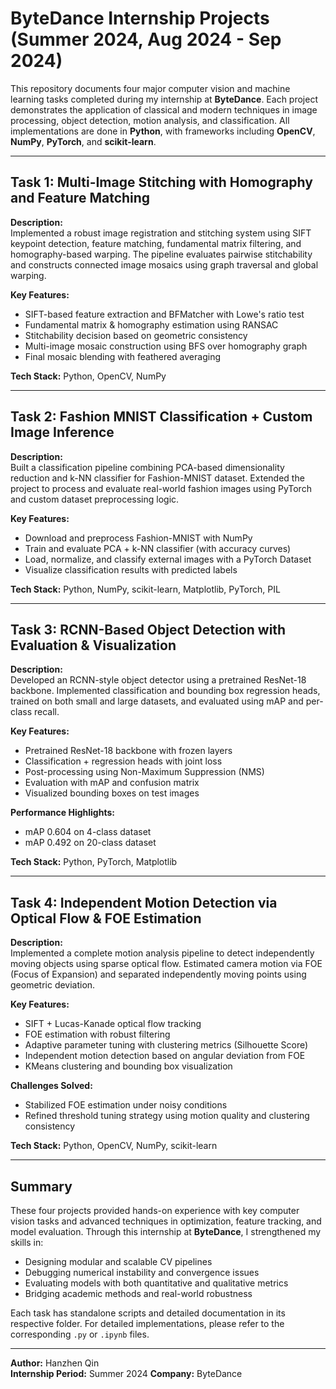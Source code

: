 # ByteDance Internship Projects (Summer 2024, Aug 2024 - Sep 2024)

This repository documents four major computer vision and machine learning tasks completed during my internship at **ByteDance**. Each project demonstrates the application of classical and modern techniques in image processing, object detection, motion analysis, and classification. All implementations are done in **Python**, with frameworks including **OpenCV**, **NumPy**, **PyTorch**, and **scikit-learn**.

---

## Task 1: Multi-Image Stitching with Homography and Feature Matching

**Description:**  
Implemented a robust image registration and stitching system using SIFT keypoint detection, feature matching, fundamental matrix filtering, and homography-based warping. The pipeline evaluates pairwise stitchability and constructs connected image mosaics using graph traversal and global warping.

**Key Features:**
- SIFT-based feature extraction and BFMatcher with Lowe's ratio test  
- Fundamental matrix & homography estimation using RANSAC  
- Stitchability decision based on geometric consistency  
- Multi-image mosaic construction using BFS over homography graph  
- Final mosaic blending with feathered averaging  

**Tech Stack:** Python, OpenCV, NumPy

---

## Task 2: Fashion MNIST Classification + Custom Image Inference

**Description:**  
Built a classification pipeline combining PCA-based dimensionality reduction and k-NN classifier for Fashion-MNIST dataset. Extended the project to process and evaluate real-world fashion images using PyTorch and custom dataset preprocessing logic.

**Key Features:**
- Download and preprocess Fashion-MNIST with NumPy  
- Train and evaluate PCA + k-NN classifier (with accuracy curves)  
- Load, normalize, and classify external images with a PyTorch Dataset  
- Visualize classification results with predicted labels  

**Tech Stack:** Python, NumPy, scikit-learn, Matplotlib, PyTorch, PIL

---

## Task 3: RCNN-Based Object Detection with Evaluation & Visualization

**Description:**  
Developed an RCNN-style object detector using a pretrained ResNet-18 backbone. Implemented classification and bounding box regression heads, trained on both small and large datasets, and evaluated using mAP and per-class recall.

**Key Features:**
- Pretrained ResNet-18 backbone with frozen layers  
- Classification + regression heads with joint loss  
- Post-processing using Non-Maximum Suppression (NMS)  
- Evaluation with mAP and confusion matrix  
- Visualized bounding boxes on test images  

**Performance Highlights:**  
- mAP 0.604 on 4-class dataset  
- mAP 0.492 on 20-class dataset  

**Tech Stack:** Python, PyTorch, Matplotlib

---

## Task 4: Independent Motion Detection via Optical Flow & FOE Estimation

**Description:**  
Implemented a complete motion analysis pipeline to detect independently moving objects using sparse optical flow. Estimated camera motion via FOE (Focus of Expansion) and separated independently moving points using geometric deviation.

**Key Features:**
- SIFT + Lucas-Kanade optical flow tracking  
- FOE estimation with robust filtering  
- Adaptive parameter tuning with clustering metrics (Silhouette Score)  
- Independent motion detection based on angular deviation from FOE  
- KMeans clustering and bounding box visualization  

**Challenges Solved:**
- Stabilized FOE estimation under noisy conditions  
- Refined threshold tuning strategy using motion quality and clustering consistency  

**Tech Stack:** Python, OpenCV, NumPy, scikit-learn

---

## Summary

These four projects provided hands-on experience with key computer vision tasks and advanced techniques in optimization, feature tracking, and model evaluation. Through this internship at **ByteDance**, I strengthened my skills in:

- Designing modular and scalable CV pipelines  
- Debugging numerical instability and convergence issues  
- Evaluating models with both quantitative and qualitative metrics  
- Bridging academic methods and real-world robustness

Each task has standalone scripts and detailed documentation in its respective folder. For detailed implementations, please refer to the corresponding `.py` or `.ipynb` files.

---

**Author:** Hanzhen Qin  
**Internship Period:** Summer 2024 
**Company:** ByteDance  